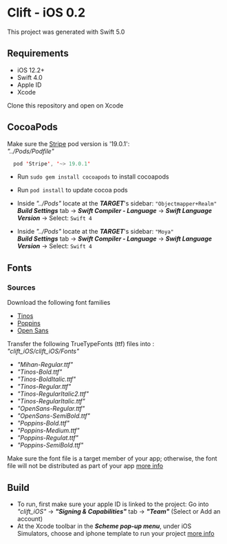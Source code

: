 # Clift - iOS 0.2

This project was generated with Swift 5.0


## Requirements

- iOS 12.2+
- Swift 4.0
- Apple ID
- Xcode

Clone this repository and open on Xcode

## CocoaPods

Make sure the [Stripe](https://cocoapods.org/pods/Stripe) pod version is '19.0.1':  
*"../Pods/Podfile"*
``` swift
  pod 'Stripe', '~> 19.0.1'
```

- Run `sudo gem install cocoapods` to install cocoapods  
- Run `pod install` to update cocoa pods

- Inside *"../Pods"* locate at the ***TARGET***'s sidebar: `"Objectmapper+Realm"` 
***Build Settings*** tab -> ***Swift Compiler - Language*** -> ***Swift Language Version*** -> Select: `Swift 4`

- Inside *"../Pods"* locate at the ***TARGET***'s sidebar: `"Moya"`  
***Build Settings*** tab -> ***Swift Compiler - Language*** -> ***Swift Language Version*** -> Select: `Swift 4`

## Fonts

### Sources
Download the following font families
- [Tinos](https://axented.sharepoint.com/:f:/s/Axented/Enuq8NI9bZRHuodlpuX2OEUBUTgfkY7D-MLE8NeQstQHcQ?e=vYwrcg)
- [Poppins](https://fonts.google.com/specimen/Poppins)
- [Open Sans](https://fonts.google.com/specimen/Open+Sans)

Transfer the following TrueTypeFonts (ttf) files into :  *"clift_iOS/clift_iOS/Fonts"*
- *"Mihan-Regular.ttf"*
- *"Tinos-Bold.ttf"*
- *"Tinos-BoldItalic.ttf"*
- *"Tinos-Regular.ttf"*
- *"Tinos-RegularItalic2.ttf"*
- *"Tinos-RegularItalic.ttf"*
- *"OpenSans-Regular.ttf"*
- *"OpenSans-SemiBold.ttf"*
- *"Poppins-Bold.ttf"*
- *"Poppins-Medium.ttf"*
- *"Poppins-Regulat.ttf"*
- *"Poppins-SemiBold.ttf"*

 Make sure the font file is a target member of your app; otherwise, the font file will not be distributed as part of your app [more info](https://developer.apple.com/documentation/uikit/text_display_and_fonts/adding_a_custom_font_to_your_app)

 ## Build

 - To run, first make sure your apple ID is linked to the project: 
 Go into *"clift_iOS"* -> ***"Signing & Capabilities"*** tab -> ***"Team"*** (Select or Add an account)  
 - At the Xcode toolbar in the ***Scheme pop-up menu***, under iOS Simulators, choose and iphone template to run your project [more info](https://developer.apple.com/library/archive/referencelibrary/GettingStarted/DevelopiOSAppsSwift/BuildABasicUI.html#//apple_ref/doc/uid/TP40015214-CH5-SW12)
 





